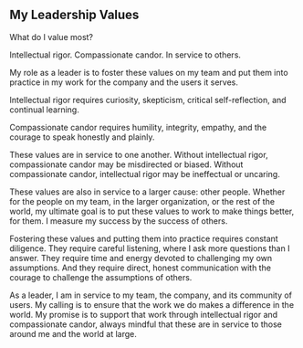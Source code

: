 ## My Leadership Values

What do I value most?

Intellectual rigor. Compassionate candor. In service to others.

My role as a leader is to foster these values on my team and put them into practice in my work for the company and the users it serves.

Intellectual rigor requires curiosity, skepticism, critical self-reflection, and continual learning.

Compassionate candor requires humility, integrity, empathy, and the courage to speak honestly and plainly.

These values are in service to one another. Without intellectual rigor, compassionate candor may be misdirected or biased. Without compassionate candor, intellectual rigor may be ineffectual or uncaring.

These values are also in service to a larger cause: other people. Whether for the people on my team, in the larger organization, or the rest of the world, my ultimate goal is to put these values to work to make things better, for them. I measure my success by the success of others.

Fostering these values and putting them into practice requires constant diligence. They require careful listening, where I ask more questions than I answer. They require time and energy devoted to challenging my own assumptions. And they require direct, honest communication with the courage to challenge the assumptions of others.

As a leader, I am in service to my team, the company, and its community of users. My calling is to ensure that the work we do makes a difference in the world. My promise is to support that work through intellectual rigor and compassionate candor, always mindful that these are in service to those around me and the world at large.
